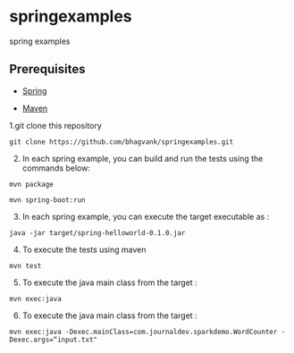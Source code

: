 # springexamples
spring examples

  
## Prerequisites

  * [Spring](https://repo.spring.io/release/org/springframework/spring/)

  * [Maven](https://maven.apache.org/download.cgi)

  
  


1.git clone this repository
```
git clone https://github.com/bhagvank/springexamples.git

``` 
2. In each spring example, you can build and run the tests using the commands below:
```
mvn package

mvn spring-boot:run

```

3. In each spring example, you can execute the target executable as :
```
java -jar target/spring-helloworld-0.1.0.jar

```
4. To execute the tests using maven
```
mvn test

```
5. To execute the java main class from the target :
```
mvn exec:java
```
6. To execute the java main class from the target :
```
mvn exec:java -Dexec.mainClass=com.journaldev.sparkdemo.WordCounter -Dexec.args=“input.txt"
```

